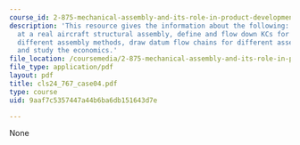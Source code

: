 ```yaml
---
course_id: 2-875-mechanical-assembly-and-its-role-in-product-development-fall-2004
description: 'This resource gives the information about the following: look in detail
  at a real aircraft structural assembly, define and flow down KCs for 767, compare
  different assembly methods, draw datum flow chains for different assembly methods,
  and study the economics.'
file_location: /coursemedia/2-875-mechanical-assembly-and-its-role-in-product-development-fall-2004/9aaf7c5357447a44b6ba6db151643d7e_cls24_767_case04.pdf
file_type: application/pdf
layout: pdf
title: cls24_767_case04.pdf
type: course
uid: 9aaf7c5357447a44b6ba6db151643d7e

---
```

None